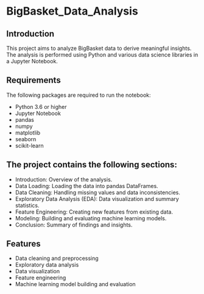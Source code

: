 # BigBasket_Data_Analysis

## Introduction
This project aims to analyze BigBasket data to derive meaningful insights. 
The analysis is performed using Python and various data science libraries in a Jupyter Notebook.

## Requirements
The following packages are required to run the notebook:
- Python 3.6 or higher
- Jupyter Notebook
- pandas
- numpy
- matplotlib
- seaborn
- scikit-learn
  
## The project contains the following sections:
- Introduction: Overview of the analysis.
- Data Loading: Loading the data into pandas DataFrames.
- Data Cleaning: Handling missing values and data inconsistencies.
- Exploratory Data Analysis (EDA): Data visualization and summary statistics.
- Feature Engineering: Creating new features from existing data.
- Modeling: Building and evaluating machine learning models.
- Conclusion: Summary of findings and insights.

## Features
- Data cleaning and preprocessing
- Exploratory data analysis
- Data visualization
- Feature engineering
- Machine learning model building and evaluation
